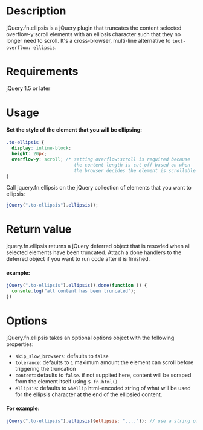 # Description
jQuery.fn.ellipsis is a jQuery plugin that truncates the content selected overflow-y:scroll elements with an ellipsis character such that they no longer need to scroll. It's a cross-browser, multi-line alternative to `text-overflow: ellipsis`.

# Requirements
jQuery 1.5 or later
# Usage
#### Set the style of the element that you will be ellipsing:
```css
.to-ellipsis {
  display: inline-block;
  height: 20px;
  overflow-y: scroll; /* setting overflow:scroll is required because
                         the content length is cut-off based on when
                         the browser decides the element is scrollable */
}
```
Call jquery.fn.ellipsis on the jQuery collection of elements that you want to ellipsis:
```javascript
jQuery(".to-ellipsis").ellipsis();
```
# Return value
jquery.fn.ellipsis returns a jQuery deferred object that is resovled when all selected elements have been truncated. Attach a done handlers to the deferred object if you want to run code after it is finished.
#### example:
```javascript
jQuery(".to-ellipsis").ellipsis().done(function () {
  console.log("all content has been truncated");
})
```
# Options
jQuery.fn.ellipsis takes an optional options object with the following properties:
 - `skip_slow_browsers`: defaults to `false`
 - `tolerance`: defaults to `1` maximum amount the element can scroll before triggering the truncation
 - `content`: defaults to `false`. if not supplied here, content will be scraped from the element itself using `$.fn.html()`
 - `ellipsis`: defaults to `&hellip` html-encoded string of what will be used for the ellipsis character at the end of the ellipsied content.

#### For example:
```javascript
jQuery(".to-ellipsis").ellipsis({ellipsis: "...."}); // use a string of four periods instead of …
```

